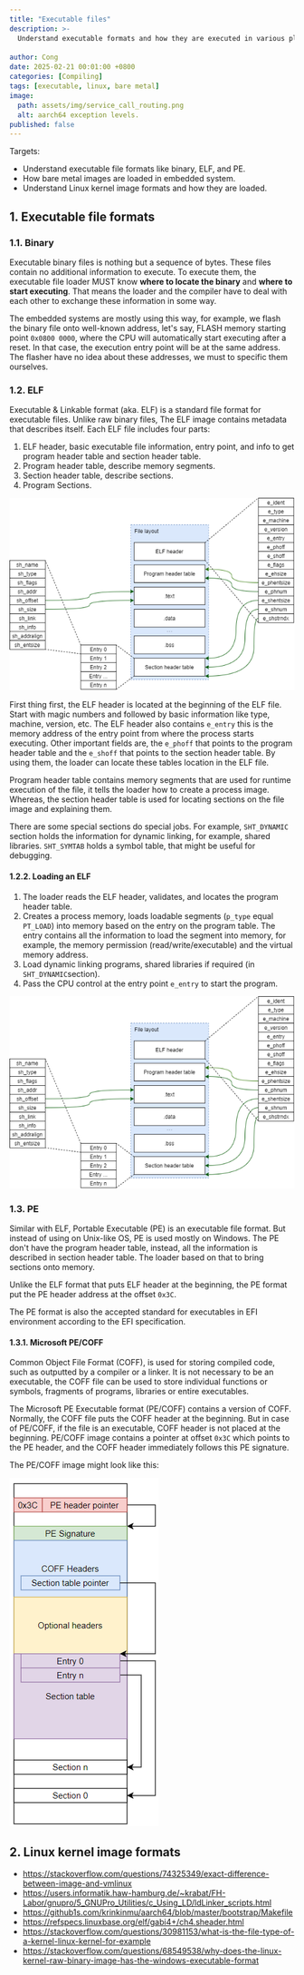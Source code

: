 ```yaml
---
title: "Executable files"
description: >-
  Understand executable formats and how they are executed in various platforms.

author: Cong
date: 2025-02-21 00:01:00 +0800
categories: [Compiling]
tags: [executable, linux, bare metal]
image:
  path: assets/img/service_call_routing.png
  alt: aarch64 exception levels.
published: false
---
```


Targets:

- Understand executable file formats like binary, ELF, and PE.
- How bare metal images are loaded in embedded system.
- Understand Linux kernel image formats and how they are loaded.

## 1. Executable file formats

### 1.1. Binary

Executable binary files is nothing but a sequence of bytes. These files contain no additional information to execute. To execute them, the executable file loader MUST know **where to locate the binary** and **where to start executing**. That means the loader and the compiler have to deal with each other to exchange these information in some way.

The embedded systems are mostly using this way, for example, we flash the binary file onto well-known address, let's say, FLASH memory starting point `0x0800 0000`, where the CPU will automatically start executing after a reset. In that case, the execution entry point will be at the same address. The flasher have no idea about these addresses, we must to specific them ourselves.

### 1.2. ELF

Executable & Linkable format (aka. ELF) is a standard file format for executable files. Unlike raw binary files, The ELF image contains metadata that describes itself. Each ELF file includes four parts:

1. ELF header, basic executable file information, entry point, and info to get program header table and section header table.
2. Program header table, describe memory segments.
3. Section header table, describe sections.
4. Program Sections.

![ELF File Layout](assets/img/elf_file_layout.png)

First thing first, the ELF header is located at the beginning of the ELF file. Start with magic numbers and followed by basic information like type, machine, version, etc. The ELF header also contains `e_entry` this is the memory address of the entry point from where the process starts executing. Other important fields are, the `e_phoff` that points to the program header table and the `e_shoff` that points to the section header table. By using them, the loader can locate these tables location in the ELF file.

Program header table contains memory segments that are used for runtime execution of the file, it tells the loader how to create a process image. Whereas, the section header table is used for locating sections on the file image and explaining them.

There are some special sections do special jobs. For example, `SHT_DYNAMIC` section holds the information for dynamic linking, for example, shared libraries. `SHT_SYMTAB` holds a symbol table, that might be useful for debugging.

#### 1.2.2. Loading an ELF

1. The loader reads the ELF header, validates, and locates the program header table.
2. Creates a process memory, loads loadable segments (`p_type` equal `PT_LOAD`) into memory based on the entry on the program table. The entry contains all the information to load the segment into memory, for example, the memory permission (read/write/executable) and the virtual memory address.
3. Load dynamic linking programs, shared libraries if required (in `SHT_DYNAMIC`section).
4. Pass the CPU control at the entry point `e_entry` to start the program.

![ELF Loader load segments](assets/img/elf_file_layout.png)

### 1.3. PE

Similar with ELF, Portable Executable (PE) is an executable file format. But instead of using on Unix-like OS, PE is used mostly on Windows. The PE don't have the program header table, instead, all the information is described in section header table. The loader based on that to bring sections onto memory.

Unlike the ELF format that puts ELF header at the beginning, the PE format put the PE header address at the offset `0x3C`.

The PE format is also the accepted standard for executables in EFI environment according to the EFI specification.

#### 1.3.1. Microsoft PE/COFF

Common Object File Format (COFF), is used for storing compiled code, such as outputted by a compiler or a linker. It is not necessary to be an executable, the COFF file can be used to store individual functions or symbols, fragments of programs, libraries or entire executables.

The Microsoft PE Executable format (PE/COFF) contains a version of COFF. Normally, the COFF file puts the COFF header at the beginning. But in case of PE/COFF, if the file is an executable, COFF header is not placed at the beginning. PE/COFF image contains a pointer at offset `0x3C` which points to the PE header, and the COFF header immediately follows this PE signature.

The PE/COFF image might look like this:

![PE/COFF file layout](assets/img/pe_coff_file_format.png)

## 2. Linux kernel image formats

- <https://stackoverflow.com/questions/74325349/exact-difference-between-image-and-vmlinux>
- <https://users.informatik.haw-hamburg.de/~krabat/FH-Labor/gnupro/5_GNUPro_Utilities/c_Using_LD/ldLinker_scripts.html>
- <https://github1s.com/krinkinmu/aarch64/blob/master/bootstrap/Makefile>
- <https://refspecs.linuxbase.org/elf/gabi4+/ch4.sheader.html>
- <https://stackoverflow.com/questions/30981153/what-is-the-file-type-of-a-kernel-linux-kernel-for-example>
- <https://stackoverflow.com/questions/68549538/why-does-the-linux-kernel-raw-binary-image-has-the-windows-executable-format>
